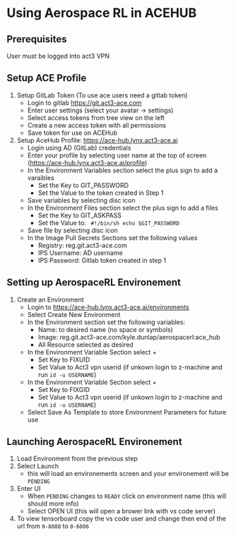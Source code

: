 # Using Aerospace RL in ACEHUB

## Prerequisites
User must be logged into act3 VPN

## Setup ACE Profile
1.	Setup GitLab Token (To use ace users need a gitlab token)
    - Login to gitlab https://git.act3-ace.com
    - Enter user settings (select your avatar -> settings)
    - Select access tokens from tree view on the left
    - Create a new access token with all permissions
    - Save token for use on ACEHub 
2. Setup AceHub Profile: https://ace-hub.lynx.act3-ace.ai
    -	Login using AD (GitLab) credentials
    - Enter your profile by selecting user name at the top of screen (https://ace-hub.lynx.act3-ace.ai/profile)
    - In the Environment Variables section select the plus sign to add a varaibles
      - Set the Key to GIT_PASSWORD
      - Set the Value to the token created in Step 1
    - Save variables by selecting disc icon
    - In the Environment Files section select the plus sign to add a files
      - Set the Key to GIT_ASKPASS
      - Set the Value to:
        <code>
        #!/bin/sh
        echo $GIT_PASSWORD
        </code>
    - Save file by selecting disc icon
    - In the Image Pull Secrets Sections set the following values
      - Registry: reg.git.act3-ace.com
      - IPS Username: AD username
      - IPS Password: Gitlab token created in step 1

## Setting up AerospaceRL Environement
1. Create an Environment
    - Login to https://ace-hub.lynx.act3-ace.ai/environments
    - Select Create New Environment
    - In the Environment section set the following variables:
      - Name: to desired name (no space or symbols)
      - Image: reg.git.act3-ace.com/kyle.dunlap/aerospacerl:ace_hub
      - All Resource selected as desired
    - In the Environment Variable Section select + 
       - Set Key to FIXUID
       - Set Value to Act3 vpn userid (if unkown login to z-machine and run `id -u USERNAME`)
    - In the Environment Variable Section select + 
       - Set Key to FIXGID
       - Set Value to Act3 vpn userid (if unkown login to z-machine and run `id -u USERNAME`)
    - Select Save As Template to store Environment Parameters for future use

## Launching AerospaceRL Environement
1. Load Environment from the previous step
2. Select Launch 
    - this will load an environements screen and your environement will be `PENDING`
3. Enter UI 
    - When `PENDING` changes to `READY` click on environment name (this will should more info)
    - Select OPEN UI (this will open a brower link with vs code server)
4. To view tensorboard copy the vs code user and change then end of the url from `0-8888` to `0-6006`